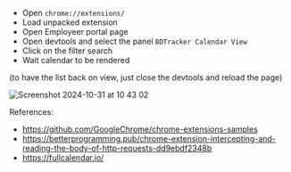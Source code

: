 - Open `chrome://extensions/` 
- Load unpacked extension
- Open Employeer portal page
- Open devtools and select the panel `BDTracker Calendar View`
- Click on the filter search
- Wait calendar to be rendered


(to have the list back on view, just close the devtools and reload the page)

![Screenshot 2024-10-31 at 10 43 02](https://github.com/user-attachments/assets/0bdaa48d-c344-4a58-8e24-3915f456a7f5)




References: 
- https://github.com/GoogleChrome/chrome-extensions-samples
- https://betterprogramming.pub/chrome-extension-intercepting-and-reading-the-body-of-http-requests-dd9ebdf2348b
- https://fullcalendar.io/


